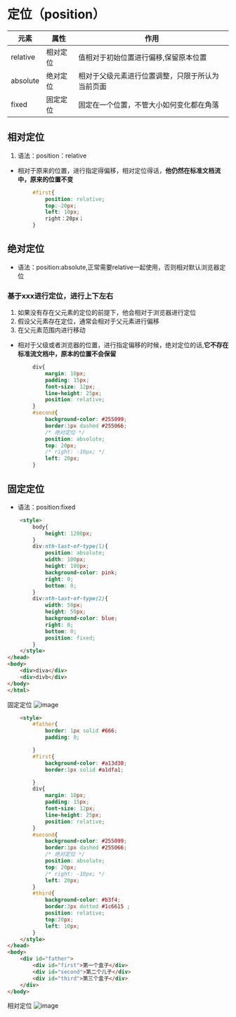 # 定位（position）
元素|属性|作用|
--|--|---|
relative|相对定位|值相对于初始位置进行偏移,保留原本位置
absolute|绝对定位|相对于父级元素进行位置调整，只限于所认为当前页面
fixed|固定定位|固定在一个位置，不管大小如何变化都在角落


## 相对定位

1. 语法：position：relative
  - 相对于原来的位置，进行指定得偏移，相对定位得话，**他仍然在标准文档流中，原来的位置不变**
  
```css
        #first{
            position: relative;  
            top:-20px;
            left: 10px;
            right：20px；
        }
```
        
## 绝对定位

- 语法：position:absolute,正常需要relative一起使用，否则相对默认浏览器定位

### 基于xxx进行定位，进行上下左右
1. 如果没有存在父元素的定位的前提下，他会相对于浏览器进行定位
2. 假设父元素存在定位，通常会相对于父元素进行偏移
3. 在父元素范围内进行移动
  - 相对于父级或者浏览器的位置，进行指定偏移的时候，绝对定位的话,**它不存在标准流文档中，原本的位置不会保留**
 
```css
        div{
            margin: 10px;
            padding: 15px;
            font-size: 12px;
            line-height: 25px;
            position: relative;
        }
        #second{
            background-color: #255099;
            border:1px dashed #255066;
            /* 绝对定位 */
            position: absolute;
            top: 20px;
            /* right: -10px; */
            left: 20px;
        }
```        

## 固定定位

- 语法：position:fixed

```html
    <style>
        body{
            height: 1200px;
        }
        div:nth-last-of-type(1){
            position: absolute;
            width: 100px;
            height: 100px;
            background-color: pink;
            right: 0;
            bottom: 0;
        }
        div:nth-last-of-type(2){
            width: 50px;
            height: 50px;
            background-color: blue;
            right: 0;
            bottom: 0;
            position: fixed;
        }
    </style>
</head>
<body>
    <div>diva</div>
    <div>divb</div>
</body>
</html>
```
固定定位
![image](https://user-images.githubusercontent.com/109905813/189706942-3c5a7267-37d6-4ff2-99b1-41a76e10b478.png)


```html
    <style>
        #father{
            border: 1px solid #666;
            padding: 0;

        }
        #first{
            background-color: #a13d30;
            border:1px solid #a1dfa1;

        }
        div{
            margin: 10px;
            padding: 15px;
            font-size: 12px;
            line-height: 25px;
            position: relative;
        }
        #second{
            background-color: #255099;
            border:1px dashed #255066;
            /* 绝对定位 */
            position: absolute;
            top: 20px;
            /* right: -10px; */
            left: 20px;
        }
        #third{
            background-color: #b3f4;
            border:3px dotted #1c6615 ;
            position: relative;  
            top:20px;
            left: 10px;
        }
    </style>
</head>
<body>
    <div id="father">
        <div id="first">第一个盒子</div>
        <div id="second">第二个儿子</div>
        <div id="third">第三个盒子</div>
    </div>
</body>
```

相对定位
![image](https://user-images.githubusercontent.com/109905813/189707597-cbbcc46c-c027-445e-9168-1b4632d1b170.png)

